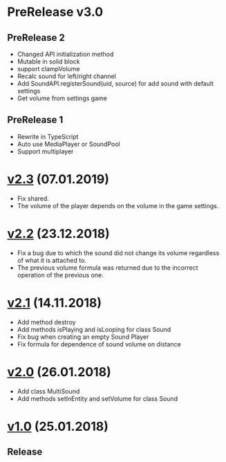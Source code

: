 # PreRelease v3.0
## PreRelease 2
- Changed API initialization method
- Mutable in solid block
- support clampVolume
- Recalc sound for left/right channel
- Add SoundAPI.registerSound(uid, source) for add sound with default settings
- Get volume from settings game
## PreRelease 1
- Rewrite in TypeScript
- Auto use MediaPlayer or SoundPool
- Support multiplayer

# [v2.3](https://github.com/Wolf-Team/Libraries/blob/master/SoundAPI.js) (07.01.2019)
- Fix shared.
- The volume of the player depends on the volume in the game settings.

# [v2.2](https://github.com/Wolf-Team/Libraries/blob/60a1247edc14fabfb3cc1c01dc3fe52ab398acd1/SoundAPI.js) (23.12.2018)
- Fix a bug due to which the sound did not change its volume regardless of what it is attached to.
- The previous volume formula was returned due to the incorrect operation of the previous one.

# [v2.1](https://github.com/Wolf-Team/Libraries/blob/d4542eee83422197f21e5c333d6737ee2319b4c0/SoundAPI.js) (14.11.2018)
- Add method destroy
- Add methods isPlaying and isLooping for class Sound
- Fix bug when creating an empty Sound Player
- Fix formula for dependence of sound volume on distance

# [v2.0](https://github.com/Wolf-Team/Libraries/blob/887d38ee300a609825efaf18a974f9df00710cf2/SoundAPI.js) (26.01.2018)
- Add class MultiSound
- Add methods setInEntity and setVolume for class Sound

# [v1.0](https://github.com/Wolf-Team/Libraries/blob/65e5ccc82be93dd8f6909e8686457c838b361027/SoundAPI.js) (25.01.2018)
## Release
